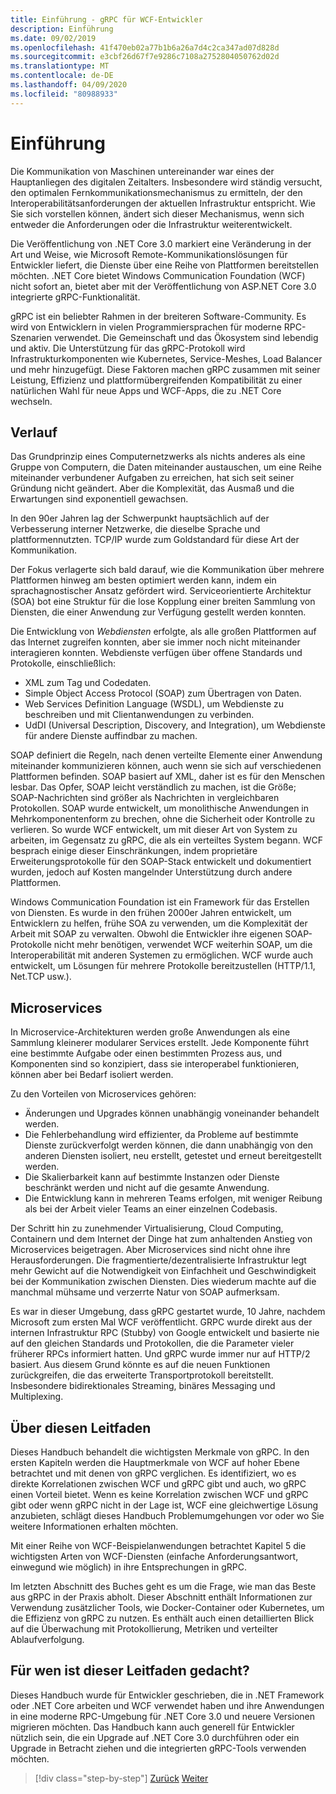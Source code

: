 ```yaml
---
title: Einführung - gRPC für WCF-Entwickler
description: Einführung
ms.date: 09/02/2019
ms.openlocfilehash: 41f470eb02a77b1b6a26a7d4c2ca347ad07d828d
ms.sourcegitcommit: e3cbf26d67f7e9286c7108a2752804050762d02d
ms.translationtype: MT
ms.contentlocale: de-DE
ms.lasthandoff: 04/09/2020
ms.locfileid: "80988933"
---
```

# <a name="introduction"></a>Einführung

Die Kommunikation von Maschinen untereinander war eines der Hauptanliegen des digitalen Zeitalters. Insbesondere wird ständig versucht, den optimalen Fernkommunikationsmechanismus zu ermitteln, der den Interoperabilitätsanforderungen der aktuellen Infrastruktur entspricht. Wie Sie sich vorstellen können, ändert sich dieser Mechanismus, wenn sich entweder die Anforderungen oder die Infrastruktur weiterentwickelt.

Die Veröffentlichung von .NET Core 3.0 markiert eine Veränderung in der Art und Weise, wie Microsoft Remote-Kommunikationslösungen für Entwickler liefert, die Dienste über eine Reihe von Plattformen bereitstellen möchten. .NET Core bietet Windows Communication Foundation (WCF) nicht sofort an, bietet aber mit der Veröffentlichung von ASP.NET Core 3.0 integrierte gRPC-Funktionalität.

gRPC ist ein beliebter Rahmen in der breiteren Software-Community. Es wird von Entwicklern in vielen Programmiersprachen für moderne RPC-Szenarien verwendet. Die Gemeinschaft und das Ökosystem sind lebendig und aktiv. Die Unterstützung für das gRPC-Protokoll wird Infrastrukturkomponenten wie Kubernetes, Service-Meshes, Load Balancer und mehr hinzugefügt. Diese Faktoren machen gRPC zusammen mit seiner Leistung, Effizienz und plattformübergreifenden Kompatibilität zu einer natürlichen Wahl für neue Apps und WCF-Apps, die zu .NET Core wechseln.

## <a name="history"></a>Verlauf

Das Grundprinzip eines Computernetzwerks als nichts anderes als eine Gruppe von Computern, die Daten miteinander austauschen, um eine Reihe miteinander verbundener Aufgaben zu erreichen, hat sich seit seiner Gründung nicht geändert. Aber die Komplexität, das Ausmaß und die Erwartungen sind exponentiell gewachsen.  

In den 90er Jahren lag der Schwerpunkt hauptsächlich auf der Verbesserung interner Netzwerke, die dieselbe Sprache und plattformennutzten. TCP/IP wurde zum Goldstandard für diese Art der Kommunikation.

Der Fokus verlagerte sich bald darauf, wie die Kommunikation über mehrere Plattformen hinweg am besten optimiert werden kann, indem ein sprachagnostischer Ansatz gefördert wird. Serviceorientierte Architektur (SOA) bot eine Struktur für die lose Kopplung einer breiten Sammlung von Diensten, die einer Anwendung zur Verfügung gestellt werden konnten.

Die Entwicklung von *Webdiensten* erfolgte, als alle großen Plattformen auf das Internet zugreifen konnten, aber sie immer noch nicht miteinander interagieren konnten. Webdienste verfügen über offene Standards und Protokolle, einschließlich:

- XML zum Tag und Codedaten.
- Simple Object Access Protocol (SOAP) zum Übertragen von Daten.
- Web Services Definition Language (WSDL), um Webdienste zu beschreiben und mit Clientanwendungen zu verbinden.
- UdDI (Universal Description, Discovery, and Integration), um Webdienste für andere Dienste auffindbar zu machen.

SOAP definiert die Regeln, nach denen verteilte Elemente einer Anwendung miteinander kommunizieren können, auch wenn sie sich auf verschiedenen Plattformen befinden. SOAP basiert auf XML, daher ist es für den Menschen lesbar. Das Opfer, SOAP leicht verständlich zu machen, ist die Größe; SOAP-Nachrichten sind größer als Nachrichten in vergleichbaren Protokollen. SOAP wurde entwickelt, um monolithische Anwendungen in Mehrkomponentenform zu brechen, ohne die Sicherheit oder Kontrolle zu verlieren. So wurde WCF entwickelt, um mit dieser Art von System zu arbeiten, im Gegensatz zu gRPC, die als ein verteiltes System begann. WCF besprach einige dieser Einschränkungen, indem proprietäre Erweiterungsprotokolle für den SOAP-Stack entwickelt und dokumentiert wurden, jedoch auf Kosten mangelnder Unterstützung durch andere Plattformen.

Windows Communication Foundation ist ein Framework für das Erstellen von Diensten. Es wurde in den frühen 2000er Jahren entwickelt, um Entwicklern zu helfen, frühe SOA zu verwenden, um die Komplexität der Arbeit mit SOAP zu verwalten. Obwohl die Entwickler ihre eigenen SOAP-Protokolle nicht mehr benötigen, verwendet WCF weiterhin SOAP, um die Interoperabilität mit anderen Systemen zu ermöglichen. WCF wurde auch entwickelt, um Lösungen für mehrere Protokolle bereitzustellen (HTTP/1.1, Net.TCP usw.).

## <a name="microservices"></a>Microservices

In Microservice-Architekturen werden große Anwendungen als eine Sammlung kleinerer modularer Services erstellt. Jede Komponente führt eine bestimmte Aufgabe oder einen bestimmten Prozess aus, und Komponenten sind so konzipiert, dass sie interoperabel funktionieren, können aber bei Bedarf isoliert werden.

Zu den Vorteilen von Microservices gehören:

- Änderungen und Upgrades können unabhängig voneinander behandelt werden.
- Die Fehlerbehandlung wird effizienter, da Probleme auf bestimmte Dienste zurückverfolgt werden können, die dann unabhängig von den anderen Diensten isoliert, neu erstellt, getestet und erneut bereitgestellt werden.
- Die Skalierbarkeit kann auf bestimmte Instanzen oder Dienste beschränkt werden und nicht auf die gesamte Anwendung.
- Die Entwicklung kann in mehreren Teams erfolgen, mit weniger Reibung als bei der Arbeit vieler Teams an einer einzelnen Codebasis.

Der Schritt hin zu zunehmender Virtualisierung, Cloud Computing, Containern und dem Internet der Dinge hat zum anhaltenden Anstieg von Microservices beigetragen. Aber Microservices sind nicht ohne ihre Herausforderungen. Die fragmentierte/dezentralisierte Infrastruktur legt mehr Gewicht auf die Notwendigkeit von Einfachheit und Geschwindigkeit bei der Kommunikation zwischen Diensten. Dies wiederum machte auf die manchmal mühsame und verzerrte Natur von SOAP aufmerksam.

Es war in dieser Umgebung, dass gRPC gestartet wurde, 10 Jahre, nachdem Microsoft zum ersten Mal WCF veröffentlicht. GRPC wurde direkt aus der internen Infrastruktur RPC (Stubby) von Google entwickelt und basierte nie auf den gleichen Standards und Protokollen, die die Parameter vieler früherer RPCs informiert hatten. Und gRPC wurde immer nur auf HTTP/2 basiert. Aus diesem Grund könnte es auf die neuen Funktionen zurückgreifen, die das erweiterte Transportprotokoll bereitstellt. Insbesondere bidirektionales Streaming, binäres Messaging und Multiplexing.

## <a name="about-this-guide"></a>Über diesen Leitfaden

Dieses Handbuch behandelt die wichtigsten Merkmale von gRPC. In den ersten Kapiteln werden die Hauptmerkmale von WCF auf hoher Ebene betrachtet und mit denen von gRPC verglichen. Es identifiziert, wo es direkte Korrelationen zwischen WCF und gRPC gibt und auch, wo gRPC einen Vorteil bietet. Wenn es keine Korrelation zwischen WCF und gRPC gibt oder wenn gRPC nicht in der Lage ist, WCF eine gleichwertige Lösung anzubieten, schlägt dieses Handbuch Problemumgehungen vor oder wo Sie weitere Informationen erhalten möchten.

Mit einer Reihe von WCF-Beispielanwendungen betrachtet Kapitel 5 die wichtigsten Arten von WCF-Diensten (einfache Anforderungsantwort, einwegund wie möglich) in ihre Entsprechungen in gRPC.

Im letzten Abschnitt des Buches geht es um die Frage, wie man das Beste aus gRPC in der Praxis abholt. Dieser Abschnitt enthält Informationen zur Verwendung zusätzlicher Tools, wie Docker-Container oder Kubernetes, um die Effizienz von gRPC zu nutzen. Es enthält auch einen detaillierten Blick auf die Überwachung mit Protokollierung, Metriken und verteilter Ablaufverfolgung.

## <a name="who-this-guide-is-for"></a>Für wen ist dieser Leitfaden gedacht?

Dieses Handbuch wurde für Entwickler geschrieben, die in .NET Framework oder .NET Core arbeiten und WCF verwendet haben und ihre Anwendungen in eine moderne RPC-Umgebung für .NET Core 3.0 und neuere Versionen migrieren möchten. Das Handbuch kann auch generell für Entwickler nützlich sein, die ein Upgrade auf .NET Core 3.0 durchführen oder ein Upgrade in Betracht ziehen und die integrierten gRPC-Tools verwenden möchten.

>[!div class="step-by-step"]
>[Zurück](index.md)
>[Weiter](grpc-overview.md)
